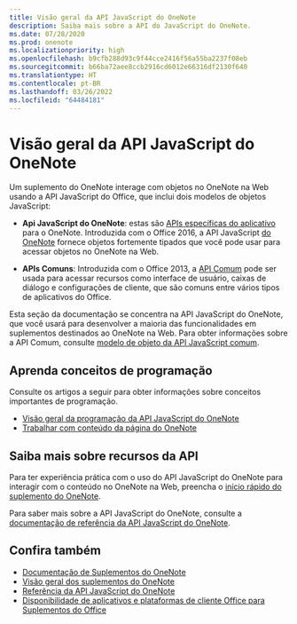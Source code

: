 ```yaml
---
title: Visão geral da API JavaScript do OneNote
description: Saiba mais sobre a API do JavaScript do OneNote.
ms.date: 07/28/2020
ms.prod: onenote
ms.localizationpriority: high
ms.openlocfilehash: b9cfb288d93c9f44cce2416f56a55ba2237f08eb
ms.sourcegitcommit: b66ba72aee8ccb2916cd6012e66316df2130f640
ms.translationtype: HT
ms.contentlocale: pt-BR
ms.lasthandoff: 03/26/2022
ms.locfileid: "64484181"
---
```

# <a name="onenote-javascript-api-overview"></a>Visão geral da API JavaScript do OneNote

Um suplemento do OneNote interage com objetos no OneNote na Web usando a API JavaScript do Office, que inclui dois modelos de objetos JavaScript:

* **Api JavaScript do OneNote**: estas são [APIs específicas do aplicativo](../../develop/application-specific-api-model.md) para o OneNote. Introduzida com o Office 2016, a API JavaScript [do OneNote](/javascript/api/onenote) fornece objetos fortemente tipados que você pode usar para acessar objetos no OneNote na Web.

* **APIs Comuns**: Introduzida com o Office 2013, a [API Comum](/javascript/api/office) pode ser usada para acessar recursos como interface de usuário, caixas de diálogo e configurações de cliente, que são comuns entre vários tipos de aplicativos do Office.

Esta seção da documentação se concentra na API JavaScript do OneNote, que você usará para desenvolver a maioria das funcionalidades em suplementos destinados ao OneNote na Web. Para obter informações sobre a API Comum, consulte [modelo de objeto da API JavaScript comum](../../develop/office-javascript-api-object-model.md).

## <a name="learn-programming-concepts"></a>Aprenda conceitos de programação

Consulte os artigos a seguir para obter informações sobre conceitos importantes de programação.

* [Visão geral da programação da API JavaScript do OneNote](../../onenote/onenote-add-ins-programming-overview.md)
* [Trabalhar com conteúdo da página do OneNote](../../onenote/onenote-add-ins-page-content.md)

## <a name="learn-about-api-capabilities"></a>Saiba mais sobre recursos da API

Para ter experiência prática com o uso do API JavaScript do OneNote para interagir com o conteúdo no OneNote na Web, preencha o [início rápido do suplemento do OneNote](../../quickstarts/onenote-quickstart.md).

Para saber mais sobre a API JavaScript do OneNote, consulte a [documentação de referência da API JavaScript do OneNote](/javascript/api/onenote).

## <a name="see-also"></a>Confira também

* [Documentação de Suplementos do OneNote](../../onenote/index.yml)
* [Visão geral dos suplementos do OneNote](../../onenote/onenote-add-ins-programming-overview.md)
* [Referência da API JavaScript do OneNote](/javascript/api/onenote)
* [Disponibilidade de aplicativos e plataformas de cliente Office para Suplementos do Office](/javascript/api/requirement-sets)
